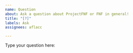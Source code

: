 ```yaml
---
name: Question
about: Ask a question about ProjectFNF or FNF in general!
title: "[?]"
labels: Ask
assignees: aflacc

---
```


Type your question here:

<!-- Before submitting your issue, make sure to check for duplicate issues! Especially look for dupes that were closed already because the solution might be there too! I will close your issue if it is a dupe.

Also, its a good idea to ask questions in the ProjectFNF discord server, (https://discord.gg/fmxuXhRqMU) Since its a community thats got an average of 44 people online at a time-->
